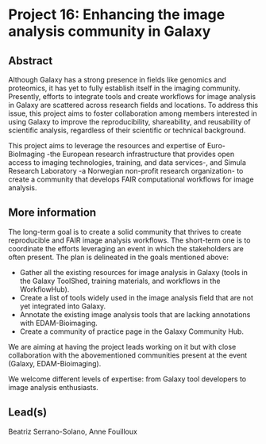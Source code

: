 # Project 16: Enhancing the image analysis community in Galaxy

## Abstract

Although Galaxy has a strong presence in fields like genomics and proteomics, it has yet to fully establish itself in the imaging community. Presently, efforts to integrate tools and create workflows for image analysis in Galaxy are scattered across research fields and locations. To address this issue, this project aims to foster collaboration among members interested in using Galaxy to improve the reproducibility, shareability, and reusability of scientific analysis, regardless of their scientific or technical background.

This project aims to leverage the resources and expertise of Euro-BioImaging -the European research infrastructure that provides open access to imaging technologies, training, and data services-, and Simula Research Laboratory -a Norwegian non-profit research organization- to create a community that develops FAIR computational workflows for image analysis.

## More information

The long-term goal is to create a solid community that thrives to create reproducible and FAIR image analysis workflows. The short-term one is to coordinate the efforts leveraging an event in which the stakeholders are often present. The plan is delineated in the goals mentioned above:

 * Gather all the existing resources for image analysis in Galaxy (tools in the Galaxy ToolShed, training materials, and workflows in the WorkflowHub).
 * Create a list of tools widely used in the image analysis field that are not yet integrated into Galaxy.
 * Annotate the existing image analysis tools that are lacking annotations with EDAM-Bioimaging.
 * Create a community of practice page in the Galaxy Community Hub.

We are aiming at having the project leads working on it but with close collaboration with the abovementioned communities present at the event (Galaxy, EDAM-Bioimaging).

We welcome different levels of expertise: from Galaxy tool developers to image analysis enthusiasts.

## Lead(s)

Beatriz Serrano-Solano, Anne Fouilloux


